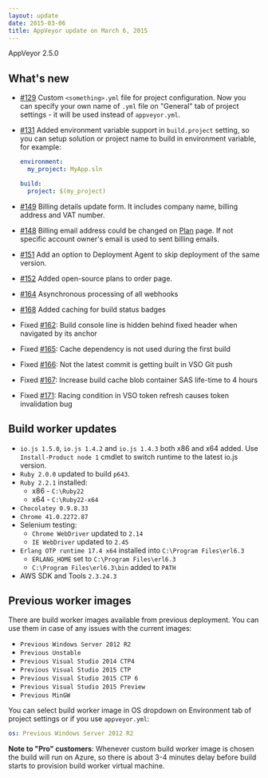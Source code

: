 ```yaml
---
layout: update
date: 2015-03-06
title: AppVeyor update on March 6, 2015
---
```


AppVeyor 2.5.0

## What's new

* [#129](https://github.com/appveyor/ci/issues/129) Custom `<something>.yml` file for project configuration. Now you can specify your own name of `.yml` file on "General" tab of project settings - it will be used instead of `appveyor.yml`.
* [#131](https://github.com/appveyor/ci/issues/131) Added environment variable support in `build.project` setting, so you can setup solution or project name to build in environment variable, for example:

    ```yaml
    environment:
      my_project: MyApp.sln

    build:
      project: $(my_project)
    ```

* [#149](https://github.com/appveyor/ci/issues/149) Billing details update form. It includes company name, billing address and VAT number.
* [#148](https://github.com/appveyor/ci/issues/148) Billing email address could be changed on [Plan](https://ci.appveyor.com) page. If not specific account owner's email is used to sent billing emails.
* [#151](https://github.com/appveyor/ci/issues/151) Add an option to Deployment Agent to skip deployment of the same version.
* [#152](https://github.com/appveyor/ci/issues/152) Added open-source plans to order page.
* [#164](https://github.com/appveyor/ci/issues/164) Asynchronous processing of all webhooks
* [#168](https://github.com/appveyor/ci/issues/168) Added caching for build status badges
* Fixed [#162](https://github.com/appveyor/ci/issues/162): Build console line is hidden behind fixed header when navigated by its anchor
* Fixed [#165](https://github.com/appveyor/ci/issues/165): Cache dependency is not used during the first build
* Fixed [#166](https://github.com/appveyor/ci/issues/166): Not the latest commit is getting built in VSO Git push
* Fixed [#167](https://github.com/appveyor/ci/issues/167): Increase build cache blob container SAS life-time to 4 hours
* Fixed [#171](https://github.com/appveyor/ci/issues/171): Racing condition in VSO token refresh causes token invalidation  bug

## Build worker updates

* `io.js 1.5.0`, `io.js 1.4.2` and `io.js 1.4.3` both x86 and x64 added. Use `Install-Product node 1` cmdlet to switch runtime to the latest io.js version.
* `Ruby 2.0.0` updated to build `p643`.
* `Ruby 2.2.1` installed:
    * x86 - `C:\Ruby22`
    * x64 - `C:\Ruby22-x64`
* `Chocolatey 0.9.8.33`
* `Chrome 41.0.2272.87`
* Selenium testing:
    * `Chrome WebDriver` updated to `2.14`
    * `IE WebDriver` updated to `2.45`
* `Erlang OTP runtime 17.4 x64` installed into `C:\Program Files\erl6.3`
    * `ERLANG_HOME` set to `C:\Program Files\erl6.3`
    * `C:\Program Files\erl6.3\bin` added to `PATH`
* AWS SDK and Tools `2.3.24.3`


## Previous worker images

There are build worker images available from previous deployment. You can use them in case of any issues with the current images:

* `Previous Windows Server 2012 R2`
* `Previous Unstable`
* `Previous Visual Studio 2014 CTP4`
* `Previous Visual Studio 2015 CTP`
* `Previous Visual Studio 2015 CTP 6`
* `Previous Visual Studio 2015 Preview`
* `Previous MinGW`

You can select build worker image in OS dropdown on Environment tab of project settings or if you use `appveyor.yml`:

```yaml
os: Previous Windows Server 2012 R2
```

**Note to "Pro" customers**: Whenever custom build worker image is chosen the build will run on Azure, so there is about 3-4 minutes delay before build starts to provision build worker virtual machine.
